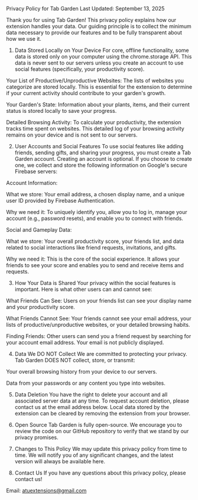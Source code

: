 Privacy Policy for Tab Garden
Last Updated: September 13, 2025

Thank you for using Tab Garden! This privacy policy explains how our extension handles your data. Our guiding principle is to collect the minimum data necessary to provide our features and to be fully transparent about how we use it.

1. Data Stored Locally on Your Device
   For core, offline functionality, some data is stored only on your computer using the chrome.storage API. This data is never sent to our servers unless you create an account to use social features (specifically, your productivity score).

Your List of Productive/Unproductive Websites: The lists of websites you categorize are stored locally. This is essential for the extension to determine if your current activity should contribute to your garden's growth.

Your Garden's State: Information about your plants, items, and their current status is stored locally to save your progress.

Detailed Browsing Activity: To calculate your productivity, the extension tracks time spent on websites. This detailed log of your browsing activity remains on your device and is not sent to our servers.

2. User Accounts and Social Features
   To use social features like adding friends, sending gifts, and sharing your progress, you must create a Tab Garden account. Creating an account is optional. If you choose to create one, we collect and store the following information on Google's secure Firebase servers:

Account Information:

What we store: Your email address, a chosen display name, and a unique user ID provided by Firebase Authentication.

Why we need it: To uniquely identify you, allow you to log in, manage your account (e.g., password resets), and enable you to connect with friends.

Social and Gameplay Data:

What we store: Your overall productivity score, your friends list, and data related to social interactions like friend requests, invitations, and gifts.

Why we need it: This is the core of the social experience. It allows your friends to see your score and enables you to send and receive items and requests.

3. How Your Data is Shared
   Your privacy within the social features is important. Here is what other users can and cannot see:

What Friends Can See: Users on your friends list can see your display name and your productivity score.

What Friends Cannot See: Your friends cannot see your email address, your lists of productive/unproductive websites, or your detailed browsing habits.

Finding Friends: Other users can send you a friend request by searching for your account email address. Your email is not publicly displayed.

4. Data We DO NOT Collect
   We are committed to protecting your privacy. Tab Garden DOES NOT collect, store, or transmit:

Your overall browsing history from your device to our servers.

Data from your passwords or any content you type into websites.

5. Data Deletion
   You have the right to delete your account and all associated server data at any time. To request account deletion, please contact us at the email address below. Local data stored by the extension can be cleared by removing the extension from your browser.

6. Open Source
   Tab Garden is fully open-source. We encourage you to review the code on our GitHub repository to verify that we stand by our privacy promises.

7. Changes to This Policy
   We may update this privacy policy from time to time. We will notify you of any significant changes, and the latest version will always be available here.

8. Contact Us
   If you have any questions about this privacy policy, please contact us!

Email: atuextensions@gmail.com
